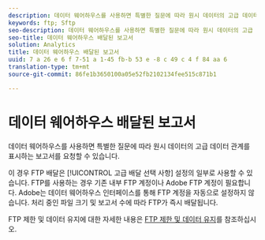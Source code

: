 ```yaml
---
description: 데이터 웨어하우스를 사용하면 특별한 질문에 따라 원시 데이터의 고급 데이터 관계를 표시하는 보고서를 요청할 수 있습니다.
keywords: ftp; Sftp
seo-description: 데이터 웨어하우스를 사용하면 특별한 질문에 따라 원시 데이터의 고급 데이터 관계를 표시하는 보고서를 요청할 수 있습니다.
seo-title: 데이터 웨어하우스 배달된 보고서
solution: Analytics
title: 데이터 웨어하우스 배달된 보고서
uuid: 7 a 26 e 6 f 7-51 a 1-45 fb-b 53 e -8 c 49 c 4 f 84 aa 6
translation-type: tm+mt
source-git-commit: 86fe1b3650100a05e52fb2102134fee515c871b1

---
```



# 데이터 웨어하우스 배달된 보고서

데이터 웨어하우스를 사용하면 특별한 질문에 따라 원시 데이터의 고급 데이터 관계를 표시하는 보고서를 요청할 수 있습니다.

이 경우 FTP 배달은 [!UICONTROL 고급 배달 선택 사항] 설정의 일부로 사용할 수 있습니다. FTP를 사용하는 경우 기존 내부 FTP 계정이나 Adobe FTP 계정이 필요합니다. Adobe는 데이터 웨어하우스 인터페이스를 통해 FTP 계정을 자동으로 설정하지 않습니다. 처리 중인 파일 크기 및 보고서 수에 따라 FTP가 즉시 배달됩니다.

FTP 제한 및 데이터 유지에 대한 자세한 내용은 [FTP 제한 및 데이터 유지](../../../export/ftp-and-sftp/ftp-limits.md#concept_8CAA1D8F27B3411AB902520AD6C9A70E)를 참조하십시오.
